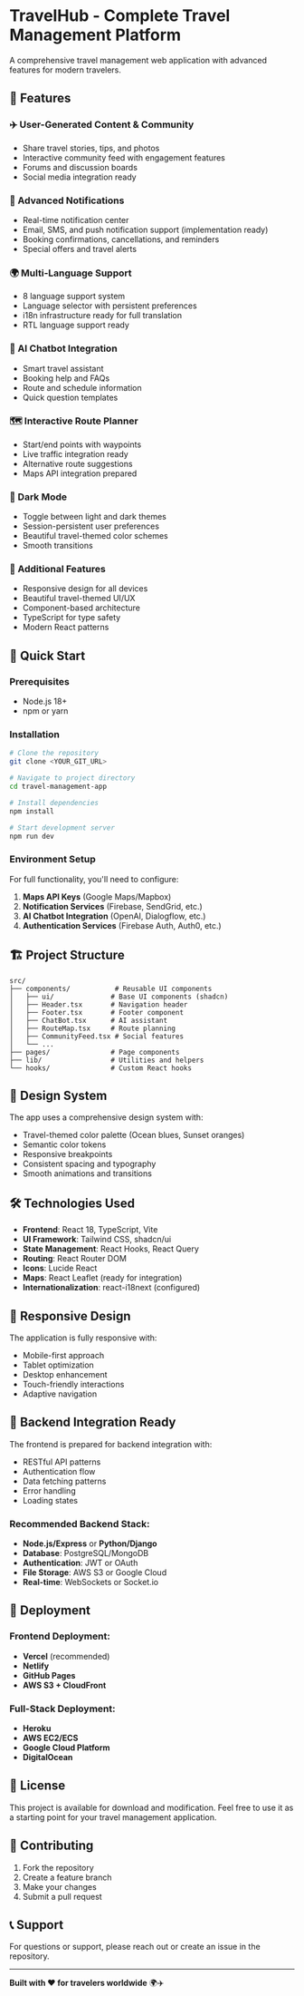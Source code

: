 # TravelHub - Complete Travel Management Platform

A comprehensive travel management web application with advanced features for modern travelers.

## 🌟 Features

### ✈️ User-Generated Content & Community
- Share travel stories, tips, and photos
- Interactive community feed with engagement features
- Forums and discussion boards
- Social media integration ready

### 🔔 Advanced Notifications
- Real-time notification center
- Email, SMS, and push notification support (implementation ready)
- Booking confirmations, cancellations, and reminders
- Special offers and travel alerts

### 🌍 Multi-Language Support
- 8 language support system
- Language selector with persistent preferences
- i18n infrastructure ready for full translation
- RTL language support ready

### 🤖 AI Chatbot Integration
- Smart travel assistant
- Booking help and FAQs
- Route and schedule information
- Quick question templates

### 🗺️ Interactive Route Planner
- Start/end points with waypoints
- Live traffic integration ready
- Alternative route suggestions
- Maps API integration prepared

### 🌙 Dark Mode
- Toggle between light and dark themes
- Session-persistent user preferences
- Beautiful travel-themed color schemes
- Smooth transitions

### 🎨 Additional Features
- Responsive design for all devices
- Beautiful travel-themed UI/UX
- Component-based architecture
- TypeScript for type safety
- Modern React patterns

## 🚀 Quick Start

### Prerequisites
- Node.js 18+ 
- npm or yarn

### Installation

```bash
# Clone the repository
git clone <YOUR_GIT_URL>

# Navigate to project directory
cd travel-management-app

# Install dependencies
npm install

# Start development server
npm run dev
```

### Environment Setup

For full functionality, you'll need to configure:

1. **Maps API Keys** (Google Maps/Mapbox)
2. **Notification Services** (Firebase, SendGrid, etc.)
3. **AI Chatbot Integration** (OpenAI, Dialogflow, etc.)
4. **Authentication Services** (Firebase Auth, Auth0, etc.)

## 🏗️ Project Structure

```
src/
├── components/           # Reusable UI components
│   ├── ui/              # Base UI components (shadcn)
│   ├── Header.tsx       # Navigation header
│   ├── Footer.tsx       # Footer component
│   ├── ChatBot.tsx      # AI assistant
│   ├── RouteMap.tsx     # Route planning
│   ├── CommunityFeed.tsx # Social features
│   └── ...
├── pages/               # Page components
├── lib/                 # Utilities and helpers
└── hooks/               # Custom React hooks
```

## 🎨 Design System

The app uses a comprehensive design system with:
- Travel-themed color palette (Ocean blues, Sunset oranges)
- Semantic color tokens
- Responsive breakpoints
- Consistent spacing and typography
- Smooth animations and transitions

## 🛠️ Technologies Used

- **Frontend**: React 18, TypeScript, Vite
- **UI Framework**: Tailwind CSS, shadcn/ui
- **State Management**: React Hooks, React Query
- **Routing**: React Router DOM
- **Icons**: Lucide React
- **Maps**: React Leaflet (ready for integration)
- **Internationalization**: react-i18next (configured)

## 📱 Responsive Design

The application is fully responsive with:
- Mobile-first approach
- Tablet optimization
- Desktop enhancement
- Touch-friendly interactions
- Adaptive navigation

## 🔧 Backend Integration Ready

The frontend is prepared for backend integration with:
- RESTful API patterns
- Authentication flow
- Data fetching patterns
- Error handling
- Loading states

### Recommended Backend Stack:
- **Node.js/Express** or **Python/Django**
- **Database**: PostgreSQL/MongoDB
- **Authentication**: JWT or OAuth
- **File Storage**: AWS S3 or Google Cloud
- **Real-time**: WebSockets or Socket.io

## 🚀 Deployment

### Frontend Deployment:
- **Vercel** (recommended)
- **Netlify**
- **GitHub Pages**
- **AWS S3 + CloudFront**

### Full-Stack Deployment:
- **Heroku**
- **AWS EC2/ECS**
- **Google Cloud Platform**
- **DigitalOcean**

## 📄 License

This project is available for download and modification. Feel free to use it as a starting point for your travel management application.

## 🤝 Contributing

1. Fork the repository
2. Create a feature branch
3. Make your changes
4. Submit a pull request

## 📞 Support

For questions or support, please reach out or create an issue in the repository.

---

**Built with ❤️ for travelers worldwide** 🌍✈️
